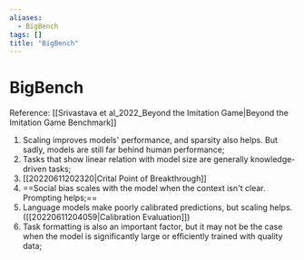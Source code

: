 ```yaml
---
aliases:
  - BigBench
tags: []
title: "BigBench"
---
```


# BigBench

Reference: [[Srivastava et al_2022_Beyond the Imitation Game|Beyond the Imitation Game Benchmark]]

1. Scaling improves models' performance, and sparsity also helps. But sadly, models are still far behind human performance;
2. Tasks that show linear relation with model size are generally knowledge-driven tasks;
3. [[20220611202320|Crital Point of Breakthrough]]
4. ==Social bias scales with the model when the context isn't clear. Prompting helps;==
5. Language models make poorly calibrated predictions, but scaling helps. ([[20220611204059|Calibration Evaluation]])
6. Task formatting is also an important factor, but it may not be the case when the model is significantly large or efficiently trained with quality data;